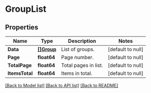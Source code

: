 # GroupList

## Properties
Name | Type | Description | Notes
------------ | ------------- | ------------- | -------------
**Data** | [**[]Group**](Group.md) | List of groups. | [default to null]
**Page** | **float64** | Page number. | [default to null]
**TotalPage** | **float64** | Total pages in list. | [default to null]
**ItemsTotal** | **float64** | Items in total. | [default to null]

[[Back to Model list]](../README.md#documentation-for-models) [[Back to API list]](../README.md#documentation-for-api-endpoints) [[Back to README]](../README.md)

